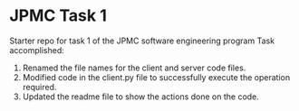 # JPMC Task 1
Starter repo for task 1 of the JPMC software engineering program
Task accomplished:
1. Renamed the file names for the client and server code files.
2. Modified code in the client.py file to successfully execute the operation required.
3. Updated the readme file to show the actions done on the code. 
